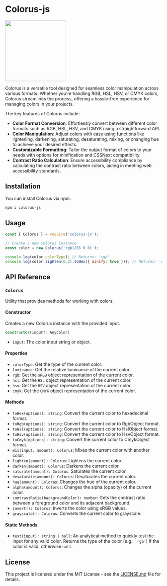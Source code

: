 # Colorus-js

<img src="https://raw.githubusercontent.com/supitsdu/colorus-js/main/favicon.svg" width="196">

Colorus is a versatile tool designed for seamless color manipulation across various formats. Whether you're handling RGB, HSL, HSV, or CMYK colors, Colorus streamlines the process, offering a hassle-free experience for managing colors in your projects.

The key features of Colorus include:

- **Color Format Conversion**: Effortlessly convert between different color formats such as RGB, HSL, HSV, and CMYK using a straightforward API.
- **Color Manipulation**: Adjust colors with ease using functions like lightening, darkening, saturating, desaturating, mixing, or changing hue to achieve your desired effects.
- **Customizable Formatting**: Tailor the output format of colors to your needs with options for minification and CSSNext compatibility.
- **Contrast Ratio Calculation**: Ensure accessibility compliance by calculating the contrast ratio between colors, aiding in meeting web accessibility standards.

## Installation

You can install Colorus via npm:

```sh
npm i colorus-js
```

## Usage

```js
const { Colorus } = require('colorus-js');

// Create a new Colorus instance
const color = new Colorus('rgb(255 0 0)');

console.log(color.colorType); // Returns: 'rgb'
console.log(color.lighten(0.2).toHex({ minify: true })); // Returns: '#F33'
```

## API Reference

### `Colorus`

Utility that provides methods for working with colors.

#### Constructor

Creates a new Colorus instance with the provided input.

```ts
constructor(input?: AnyColor)
```

- `input`: The color input string or object.

#### Properties

- `colorType`: Get the type of the current color.
- `luminance`: Get the relative luminance of the current color.
- `rgb`: Get the `sRGB` object representation of the current color.
- `hsl`: Get the `HSL` object representation of the current color.
- `hsv`: Get the `HSV` object representation of the current color.
- `cmyk`: Get the `CMYK` object representation of the current color.

#### Methods

- `toHex(options): string`: Convert the current color to hexadecimal format.
- `toRgb(options): string`: Convert the current color to RgbObject format.
- `toHsl(options): string`: Convert the current color to HslObject format.
- `toHsv(options): string`: Convert the current color to HsvObject format.
- `toCmyk(options): string`: Convert the current color to CmykObject format.
- `mix(input, amount): Colorus`: Mixes the current color with another color.
- `lighten(amount): Colorus`: Lightens the current color.
- `darken(amount): Colorus`: Darkens the current color.
- `saturate(amount): Colorus`: Saturates the current color.
- `desaturate(amount): Colorus`: Desaturates the current color.
- `hue(amount): Colorus`: Changes the hue of the current color.
- `alpha(amount): Colorus`: Changes the alpha (opacity) of the current color.
- `contrastRatio(backgroundColor): number`: Gets the contrast ratio between a foreground color and its adjacent background.
- `invert(): Colorus`: Inverts the color using sRGB values.
- `grayscale(): Colorus`: Converts the current color to grayscale.

#### Static Methods

- `test(input): string | null`: An analytical method to quickly test the input for any valid color. Returns the type of the color (e.g.: `'rgb'`) if the color is valid, otherwise `null`.

## License

This project is licensed under the MIT License - see the [LICENSE.md](LICENSE.md) file for details.
